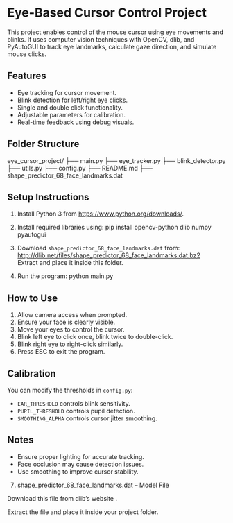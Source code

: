 # Eye-Based Cursor Control Project

This project enables control of the mouse cursor using eye movements and blinks. It uses computer vision techniques with OpenCV, dlib, and PyAutoGUI to track eye landmarks, calculate gaze direction, and simulate mouse clicks.

## Features
- Eye tracking for cursor movement.
- Blink detection for left/right eye clicks.
- Single and double click functionality.
- Adjustable parameters for calibration.
- Real-time feedback using debug visuals.

## Folder Structure

eye_cursor_project/
├── main.py
├── eye_tracker.py
├── blink_detector.py
├── utils.py
├── config.py
├── README.md
├── shape_predictor_68_face_landmarks.dat


## Setup Instructions

1. Install Python 3 from https://www.python.org/downloads/.

2. Install required libraries using:
pip install opencv-python dlib numpy pyautogui


3. Download `shape_predictor_68_face_landmarks.dat` from:
http://dlib.net/files/shape_predictor_68_face_landmarks.dat.bz2  
Extract and place it inside this folder.

4. Run the program:
python main.py

## How to Use

1. Allow camera access when prompted.
2. Ensure your face is clearly visible.
3. Move your eyes to control the cursor.
4. Blink left eye to click once, blink twice to double-click.
5. Blink right eye to right-click similarly.
6. Press ESC to exit the program.

## Calibration

You can modify the thresholds in `config.py`:
- `EAR_THRESHOLD` controls blink sensitivity.
- `PUPIL_THRESHOLD` controls pupil detection.
- `SMOOTHING_ALPHA` controls cursor jitter smoothing.


## Notes

- Ensure proper lighting for accurate tracking.
- Face occlusion may cause detection issues.
- Use smoothing to improve cursor stability.

7. shape_predictor_68_face_landmarks.dat – Model File

Download this file from dlib’s website
.

Extract the file and place it inside your project folder.
